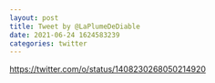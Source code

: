 ```yaml
--- 
layout: post 
title: Tweet by @LaPlumeDeDiable 
date: 2021-06-24 1624583239 
categories: twitter 
--- 
```

https://twitter.com/o/status/1408230268050214920